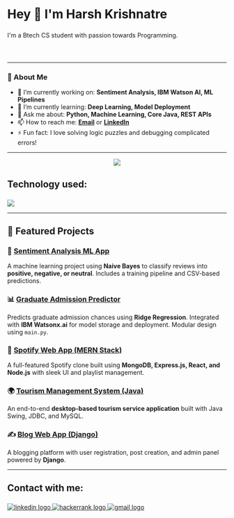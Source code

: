 <h1 align="left">Hey 👋 I'm Harsh Krishnatre</h1>

###

<p align="left">I'm a Btech CS student with passion towards Programming.</p>

###

<br clear="both">

---

### 🧠 About Me

- 🔭 I’m currently working on: **Sentiment Analysis, IBM Watson AI, ML Pipelines**
- 🌱 I’m currently learning: **Deep Learning, Model Deployment**
- 💬 Ask me about: **Python, Machine Learning, Core Java, REST APIs**
- 📫 How to reach me: **[Email](mailto:your-email@example.com)** or **[LinkedIn](https://www.linkedin.com/in/your-linkedin-id)**
- ⚡ Fun fact: I love solving logic puzzles and debugging complicated errors!

---


<p align="center">
  <img src="https://github-readme-stats.vercel.app/api?username=Harsh-Krishnatre&show_icons=true&theme=github_dark" />
</p>
 
   
</div>

###

<h2 align="left">Technology used:</h2>

###

<div align="left">
  
<p align="left">
  <img src="https://skillicons.dev/icons?i=python,java,git,github,linux,docker,postgres,mysql,vscode,pycharm&theme=light" />
</p>

</div>

---

## 📁 Featured Projects

### 🤖 [Sentiment Analysis ML App](https://github.com/Harsh-Krishnatre/Sentiment-Analysis)
A machine learning project using **Naive Bayes** to classify reviews into **positive, negative, or neutral**. Includes a training pipeline and CSV-based predictions.

### 📊 [Graduate Admission Predictor](https://github.com/Harsh-Krishnatre/AdmissionPrediction)
Predicts graduate admission chances using **Ridge Regression**. Integrated with **IBM Watsonx.ai** for model storage and deployment. Modular design using `main.py`.

### 🎵 [Spotify Web App (MERN Stack)](https://github.com/Harsh-Krishnatre/Spotify-Web)
A full-featured Spotify clone built using **MongoDB, Express.js, React, and Node.js** with sleek UI and playlist management.

### 🌍 [Tourism Management System (Java)](https://github.com/Harsh-Krishnatre/Tourism-Management-Java)
An end-to-end **desktop-based tourism service application** built with Java Swing, JDBC, and MySQL.

### ✍️ [Blog Web App (Django)](https://github.com/Harsh-Krishnatre/Blog-Django)
A blogging platform with user registration, post creation, and admin panel powered by **Django**.

---

###

<h2 align="left">Contact with me:</h2>

###

<div align="left">
  <a href="https://www.linkedin.com/in/harsh-krishnatre-583449339/" target="_blank">
    <img src="https://img.shields.io/static/v1?message=LinkedIn&logo=linkedin&label=&color=0077B5&logoColor=white&labelColor=&style=for-the-badge" height="" alt="linkedin logo"  />
  </a>
  <a href="https://www.hackerrank.com/CSB_22B0121109" target="_blank">
    <img src="https://img.shields.io/static/v1?message=HackerRank&logo=hackerrank&label=&color=2EC866&logoColor=white&labelColor=&style=for-the-badge" height="" alt="hackerrank logo"  />
  </a>
  <a href="hkrishnatre@gmail.om" target="_blank">
    <img src="https://img.shields.io/static/v1?message=Gmail&logo=gmail&label=&color=D14836&logoColor=white&labelColor=&style=for-the-badge" height="" alt="gmail logo"  />
  </a>
</div>

###
